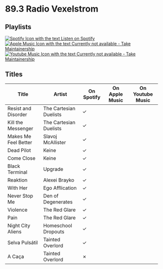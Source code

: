 # 89.3 Radio Vexelstrom

## Playlists

[![Spotify Icon with the text Listen on Spotify](https://img.shields.io/badge/listen_on-spotify-1ed760?style=for-the-badge&logo=spotify&logoColor=1ed760 "Listen on Spotify")](https://open.spotify.com/playlist/5CPSgkHgwMK7kjIuewKbkD)  
[![Apple Music Icon with the text Currently not available - Take Maintainership](https://img.shields.io/badge/Apple_Music_--_Currently_not_available-Take_Maintainership-inactive?style=for-the-badge&logo=applemusic&logoColor=fffff&labelColor=222222 "Apple Music - Currently not available - Take Maintainership")](https://github.com/MarauderXtreme/video-game-radiostation-playlists/fork)  
[![Youtube Music Icon with the text Currently not available - Take Maintainership](https://img.shields.io/badge/Youtube_Music_--_Currently_not_available-Take_Maintainership-inactive?style=for-the-badge&logo=youtubemusic&logoColor=fffff&labelColor=222222 "Youtube Music - Currently not available - Take Maintainership")](https://github.com/MarauderXtreme/video-game-radiostation-playlists/fork)

## Titles

| Title                | Artist                 | On Spotify | On Apple Music | On Youtube Music |
| -------------------- | ---------------------- | ---------- | -------------- | ---------------- |
| Resist and Disorder  | The Cartesian Duelists | ✓          |                |                  |
| Kill the Messenger   | The Cartesian Duelists | ✓          |                |                  |
| Makes Me Feel Better | Slavoj McAllister      | ✓          |                |                  |
| Dead Pilot           | Keine                  | ✓          |                |                  |
| Come Close           | Keine                  | ✓          |                |                  |
| Black Terminal       | Upgrade                | ✓          |                |                  |
| Reaktion             | Alexei Brayko          | ✓          |                |                  |
| With Her             | Ego Afflication        | ✓          |                |                  |
| Never Stop Me        | Den of Degenerates     | ✓          |                |                  |
| Violence             | The Red Glare          | ✓          |                |                  |
| Pain                 | The Red Glare          | ✓          |                |                  |
| Night City Aliens    | Homeschool Dropouts    | ✓          |                |                  |
| Selva Pulsátil       | Tainted Overlord       | ✓          |                |                  |
| A Caça               | Tainted Overlord       | ✗          |                |                  |

